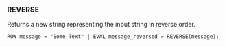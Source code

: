 <!--
This is generated by ESQL's AbstractFunctionTestCase. Do no edit it. See ../README.md for how to regenerate it.
-->

### REVERSE
Returns a new string representing the input string in reverse order.

```
ROW message = "Some Text" | EVAL message_reversed = REVERSE(message);
```
